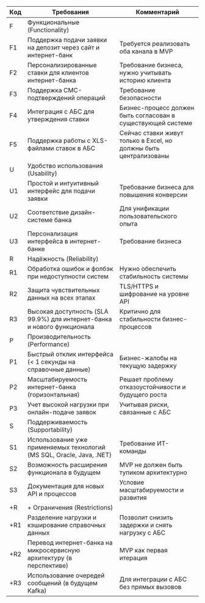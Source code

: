 | Код   | Требования                                                              | Комментарий                                                       |
|-------|-------------------------------------------------------------------------|-------------------------------------------------------------------|
| F     | Функциональные (Functionality)                                          |                                                                   |
| F1    | Поддержка подачи заявки на депозит через сайт и интернет-банк           | Требуется реализовать оба канала в MVP                            |
| F2    | Персонализированные ставки для клиентов интернет-банка                  | Требование бизнеса, нужно учитывать историю клиента               |
| F3    | Поддержка СМС-подтверждений операций                                    | Требование безопасности                                           |
| F4    | Интеграция с АБС для утверждения ставки                                 | Бизнес-процесс должен быть согласован в существующей системе      |
| F5    | Поддержка работы с XLS-файлами ставок в АБС                             | Сейчас ставки живут только в Excel, но должны быть централизованы |
| U     | Удобство использования (Usability)                                      |                                                                   |
| U1    | Простой и интуитивный интерфейс для подачи заявки                       | Требование бизнеса для повышения конверсии                        |
| U2    | Соответствие дизайн-системе банка                                       | Для унификации пользовательского опыта                            |
| U3    | Персонализация интерфейса в интернет-банке                              | Требование бизнеса                                                |
| R     | Надёжность (Reliability)                                                |                                                                   |
| R1    | Обработка ошибок и фолбэк при недоступности систем                      | Нужно обеспечить стабильность системы                             |
| R2    | Защита чувствительных данных на всех этапах                             | TLS/HTTPS и шифрование на уровне API                              |
| R3    | Высокая доступность (SLA 99.9%) для интернет-банка и нового функционала | Критично для стабильности бизнес-процессов                        |
| P     | Производительность (Performance)                                        |                                                                   |
| P1    | Быстрый отклик интерфейса (< 1 секунды на справочные данные)            | Бизнес-жалобы на текущую задержку                                 |
| P2    | Масштабируемость интернет-банка (горизонтальная)                        | Решает проблему отказоустойчивости и будущего роста               |
| P3    | Учет высокой нагрузки при онлайн-подаче заявок                          | Учитывая риски, связанные с АБС                                   |
| S     | Поддерживаемость (Supportability)                                       |                                                                   |
| S1    | Использование уже применяемых технологий (MS SQL, Oracle, Java, .NET)   | Требование ИТ-команды                                             |
| S2    | Возможность расширения функционала в будущем                            | MVP не должен быть тупиком архитектурно                           |
| S3    | Документация для новых API и процессов                                  | Условие масштабируемости и развития                               |
| +R    | + Ограничения (Restrictions)                                            |                                                                   |
| +R1   | Разделение нагрузки и кэширование справочных данных                     | Позволит снизить задержки и снять нагрузку с АБС                  |
| +R2   | Перевод интернет-банка на микросервисную архитектуру (в перспективе)    | MVP как первая итерация                                           |
| +R3   | Использование очередей сообщений (в будущем Kafka)                      | Для интеграции с АБС без прямых вызовов                           |
